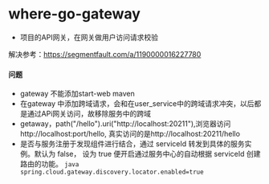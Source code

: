 # where-go-gateway
- 项目的API网关，在网关做用户访问请求校验

解决参考：https://segmentfault.com/a/1190000016227780
#### 问题
- gateway 不能添加start-web maven 
-  在gateway 中添加跨域请求，会和在user_service中的跨域请求冲突，以后都是通过APi网关访问，故移除服务中的跨域
-  getaway，path("/hello").uri("http://localhost:20211"),浏览器访问http://localhost:port/hello,
        真实访问的是http://localhost:20211/hello
- 是否与服务注册于发现组件进行结合，通过 serviceId 转发到具体的服务实例。默认为 false，
     设为 true 便开启通过服务中心的自动根据 serviceId 创建路由的功能。
     ```java spring.cloud.gateway.discovery.locator.enabled=true```
     